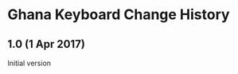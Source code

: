 Ghana Keyboard Change History
===============================

1.0 (1 Apr 2017)
-----------------
Initial version